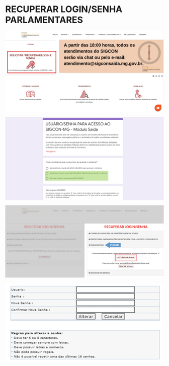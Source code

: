 # RECUPERAR LOGIN/SENHA PARLAMENTARES

![](../.gitbook/assets/manual_parlamentares_pagina-inicial_solicitar-login-senha%20%281%29.jpg)

![](../.gitbook/assets/manual_parlamentares_recuperar-login-senha_forms.jpg)

![](../.gitbook/assets/manual_parlamentares_recuperar-login-senha.jpg)

![](../.gitbook/assets/manual_parlamentares_trocar-login-senha_depois-de-receber-o-email.jpg)

